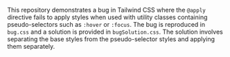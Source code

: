 This repository demonstrates a bug in Tailwind CSS where the `@apply` directive fails to apply styles when used with utility classes containing pseudo-selectors such as `:hover` or `:focus`.  The bug is reproduced in `bug.css` and a solution is provided in `bugSolution.css`.  The solution involves separating the base styles from the pseudo-selector styles and applying them separately.